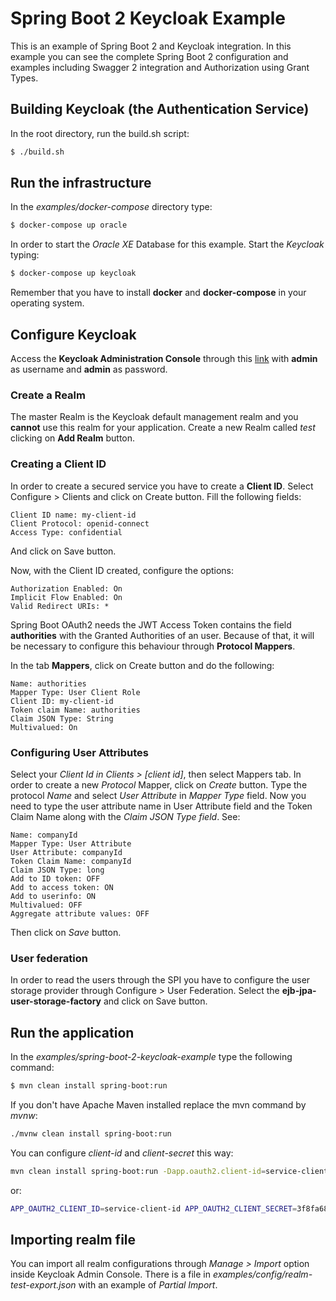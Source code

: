 # Spring Boot 2 Keycloak Example

This is an example of Spring Boot 2 and Keycloak integration. In this example you can see the complete Spring Boot 2 configuration and examples including Swagger 2 integration and Authorization using Grant Types.

## Building Keycloak (the Authentication Service)

In the root directory, run the build.sh script:

```sh
$ ./build.sh
```

## Run the infrastructure

In the *examples/docker-compose* directory type:

```sh
$ docker-compose up oracle
```

In order to start the *Oracle XE* Database for this example. Start the *Keycloak* typing:

```sh
$ docker-compose up keycloak
```

Remember that you have to install **docker** and **docker-compose** in your operating system.

## Configure Keycloak

Access the **Keycloak Administration Console** through this [link](http://localhost:9999/auth) with **admin** as username and **admin** as password.

### Create a Realm

The master Realm is the Keycloak default management realm and you **cannot** use this realm for your application. Create a new Realm called *test* clicking on **Add Realm** button.

### Creating a Client ID

In order to create a secured service you have to create a **Client ID**. Select Configure > Clients and click on Create button. 
Fill the following fields:

```
Client ID name: my-client-id
Client Protocol: openid-connect
Access Type: confidential
```

And click on Save button.

Now, with the Client ID created, configure the options:

```
Authorization Enabled: On 
Implicit Flow Enabled: On
Valid Redirect URIs: *
```

Spring Boot OAuth2 needs the JWT Access Token contains the field **authorities** with the Granted Authorities of an user. 
Because of that, it will be necessary to configure this behaviour through **Protocol Mappers**.

In the tab **Mappers**, click on Create button and do the following:

```
Name: authorities
Mapper Type: User Client Role
Client ID: my-client-id
Token claim Name: authorities
Claim JSON Type: String
Multivalued: On
```

### Configuring User Attributes

Select your *Client Id in Clients > [client id]*, then select Mappers tab. In order to create a new *Protocol* Mapper, click on *Create* button.
Type the protocol *Name* and select *User Attribute* in *Mapper Type* field. Now you need to type the user attribute name in User Attribute field and the Token Claim Name along with the *Claim JSON Type field*. See:

```
Name: companyId
Mapper Type: User Attribute
User Attribute: companyId
Token Claim Name: companyId
Claim JSON Type: long
Add to ID token: OFF
Add to access token: ON
Add to userinfo: ON
Multivalued: OFF
Aggregate attribute values: OFF
```

Then click on *Save* button.


### User federation

In order to read the users through the SPI you have to configure the user storage provider through Configure > User Federation. 
Select the **ejb-jpa-user-storage-factory** and click on Save button.

## Run the application

In the *examples/spring-boot-2-keycloak-example* type the following command:

```sh
$ mvn clean install spring-boot:run
```

If you don't have Apache Maven installed replace the mvn command by *mvnw*:

```sh
./mvnw clean install spring-boot:run
```

You can configure *client-id* and *client-secret* this way:

```sh
mvn clean install spring-boot:run -Dapp.oauth2.client-id=service-client-id -Dapp.oauth2.client-secret=3f8fa682-041e-4f41-a263-025b813fb219
```

or:

```sh
APP_OAUTH2_CLIENT_ID=service-client-id APP_OAUTH2_CLIENT_SECRET=3f8fa682-041e-4f41-a263-025b813fb219 mvn clean install spring-boot:run
```

## Importing realm file

You can import all realm configurations through *Manage > Import* option inside Keycloak Admin Console. There is a file in *examples/config/realm-test-export.json* with an example of *Partial Import*.